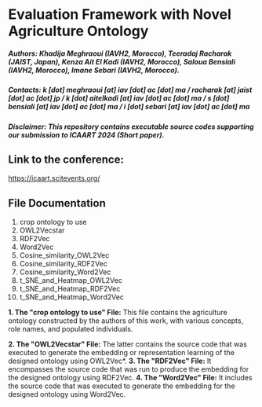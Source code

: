 # Evaluation Framework with Novel Agriculture Ontology
##### Authors: Khadija Meghraoui (IAVH2, Morocco), Teeradaj Racharak (JAIST, Japan), Kenza Ait El Kadi (IAVH2, Morocco), Saloua Bensiali (IAVH2, Morocco), Imane Sebari (IAVH2, Morocco).
##### Contacts: k [dot] meghraoui [at] iav [dot] ac [dot] ma  / racharak [at] jaist [dot] ac [dot] jp / k [dot] aitelkadi [at] iav [dot] ac [dot] ma / s [dot] bensiali [at] iav [dot] ac [dot] ma / i [dot] sebari [at] iav [dot] ac [dot] ma
##### Disclaimer: This repository contains executable source codes supporting our submission to ICAART 2024 (Short paper).

## Link to the conference:
https://icaart.scitevents.org/

## File Documentation
1. crop ontology to use
2. OWL2Vecstar
3. RDF2Vec
4. Word2Vec
5. Cosine_similarity_OWL2Vec
6. Cosine_similarity_RDF2Vec
7. Cosine_similarity_Word2Vec
8. t_SNE_and_Heatmap_OWL2Vec
9. t_SNE_and_Heatmap_RDF2Vec
10. t_SNE_and_Heatmap_Word2Vec

**1. The "crop ontology to use" File:** This file contains the agriculture ontology constructed by the authors of this work, with various concepts, role names, and populated individuals. 

**2. The "OWL2Vecstar" File:** The latter contains the source code that was executed to generate the embedding or representation learning of the designed ontology using OWL2Vec*.
**3. The "RDF2Vec" File:** It encompasses the source code that was run to produce the embedding for the designed ontology using RDF2Vec.
**4. The "Word2Vec" File:** It includes the source code that was executed to generate the embedding for the designed ontology using Word2Vec.
